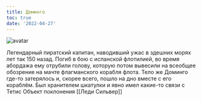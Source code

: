 ```yaml
---
title: Доминго
toc: true
date: '2022-04-27'
---
```


![avatar](https://imtw.ru/uploads/imperiall/loadst/imperial1535197510_14-04.jpg)

Легендарный пиратский капитан, наводивший ужас в здешних морях лет так 150 назад.
Погиб в бою с испанской флотилией, во время абордажа ему отрубили голову, которую потом вывесили на всеобщее обозрение на мачте флагманского корабля флота. Тело же Доминго где-то затерялось и, скорее всего, пошло на дно вместе с его кораблём.
Был хранителем шкатулки и явно имел какие-то связи с Тетис
Объект поклонения [[Леди Сильвер]] 
